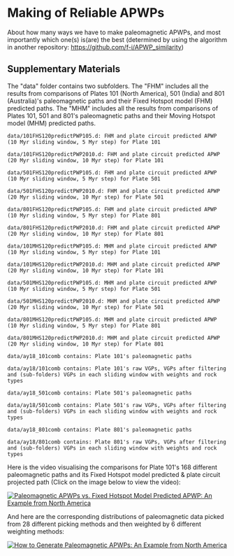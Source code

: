 # Making of Reliable APWPs

About how many ways we have to make paleomagnetic APWPs, and most importantly
which one(s) is(are) the best (determined by using the algorithm in another
repository: https://github.com/f-i/APWP_similarity)

## Supplementary Materials

The "data" folder contains two subfolders. The "FHM" includes all the results
from comparisons of Plates 101 (North America), 501 (India) and 801
(Australia)'s paleomagnetic paths and their Fixed Hotspot model (FHM) predicted
paths. The "MHM" includes all the results from comparisons of Plates 101, 501
and 801's paleomagnetic paths and their Moving Hotspot model (MHM) predicted
paths.

    data/101FHS120predictPWP105.d: FHM and plate circuit predicted APWP (10 Myr sliding window, 5 Myr step) for Plate 101

    data/101FHS120predictPWP2010.d: FHM and plate circuit predicted APWP (20 Myr sliding window, 10 Myr step) for Plate 101

    data/501FHS120predictPWP105.d: FHM and plate circuit predicted APWP (10 Myr sliding window, 5 Myr step) for Plate 501

    data/501FHS120predictPWP2010.d: FHM and plate circuit predicted APWP (20 Myr sliding window, 10 Myr step) for Plate 501

    data/801FHS120predictPWP105.d: FHM and plate circuit predicted APWP (10 Myr sliding window, 5 Myr step) for Plate 801

    data/801FHS120predictPWP2010.d: FHM and plate circuit predicted APWP (20 Myr sliding window, 10 Myr step) for Plate 801

    data/101MHS120predictPWP105.d: MHM and plate circuit predicted APWP (10 Myr sliding window, 5 Myr step) for Plate 101

    data/101MHS120predictPWP2010.d: MHM and plate circuit predicted APWP (20 Myr sliding window, 10 Myr step) for Plate 101

    data/501MHS120predictPWP105.d: MHM and plate circuit predicted APWP (10 Myr sliding window, 5 Myr step) for Plate 501

    data/501MHS120predictPWP2010.d: MHM and plate circuit predicted APWP (20 Myr sliding window, 10 Myr step) for Plate 501

    data/801MHS120predictPWP105.d: MHM and plate circuit predicted APWP (10 Myr sliding window, 5 Myr step) for Plate 801

    data/801MHS120predictPWP2010.d: MHM and plate circuit predicted APWP (20 Myr sliding window, 10 Myr step) for Plate 801

    data/ay18_101comb contains: Plate 101's paleomagnetic paths

    data/ay18/101comb contains: Plate 101's raw VGPs, VGPs after filtering and (sub-folders) VGPs in each sliding window with weights and rock types

    data/ay18_501comb contains: Plate 501's paleomagnetic paths

    data/ay18/501comb contains: Plate 501's raw VGPs, VGPs after filtering and (sub-folders) VGPs in each sliding window with weights and rock types

    data/ay18_801comb contains: Plate 801's paleomagnetic paths

    data/ay18/801comb contains: Plate 801's raw VGPs, VGPs after filtering and (sub-folders) VGPs in each sliding window with weights and rock types



Here is the video visualising the comparisons for Plate 101's 168 different
paleomagnetic paths and its Fixed Hotspot model predicted & plate circuit
projected path (Click on the image below to view the video):

[![Paleomagnetic APWPs vs. Fixed Hotspot Model Predicted APWP: An Example from North America](https://img.youtube.com/vi/KNEdqo5jcOY/0.jpg)](https://www.youtube.com/watch?v=KNEdqo5jcOY "Paleomagnetic APWPs vs. Fixed Hotspot Model Predicted APWP: An Example from North America")

And here are the corresponding distributions of paleomagnetic data picked from
28 different picking methods and then weighted by 6 different weighting methods:

[![How to Generate Paleomagnetic APWPs: An Example from North America](https://img.youtube.com/vi/GMhG3wwZAfw/0.jpg)](https://www.youtube.com/watch?v=GMhG3wwZAfw "How to Generate Paleomagnetic APWPs: An Example from North America")
